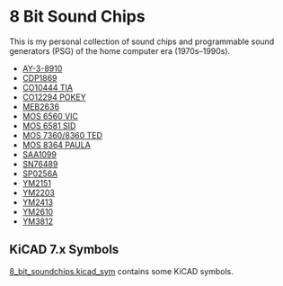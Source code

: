 # 8 Bit Sound Chips
This is my personal collection of sound chips and programmable sound generators (PSG) of the home computer era (1970s–1990s). 

+ [AY-3-8910](AY-3-8910)   
+ [CDP1869](CDP1869)   
+ [CO10444 TIA](CO10444_TIA)   
+ [CO12294 POKEY](CO12294_POKEY)
+ [MEB2636](MEB2636)
+ [MOS 6560 VIC](MOS6560_VIC)
+ [MOS 6581 SID](MOS6581_SID)
+ [MOS 7360/8360 TED](MOS8360_TED)
+ [MOS 8364 PAULA](MOS8364_PAULA)
+ [SAA1099](SAA1099)
+ [SN76489](SN76489)
+ [SP0256A](SP0256A-AL2)
+ [YM2151](YM2151)
+ [YM2203](YM2203)
+ [YM2413](YM2413)
+ [YM2610](YM2610)
+ [YM3812](YM3812)

## KiCAD 7.x Symbols
[8_bit_soundchips.kicad_sym](8_bit_soundchips.kicad_sym) contains some KiCAD symbols.

